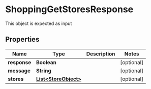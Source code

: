 

# ShoppingGetStoresResponse

This object is expected as input
## Properties

Name | Type | Description | Notes
------------ | ------------- | ------------- | -------------
**response** | **Boolean** |  |  [optional]
**message** | **String** |  |  [optional]
**stores** | [**List&lt;StoreObject&gt;**](StoreObject.md) |  |  [optional]



